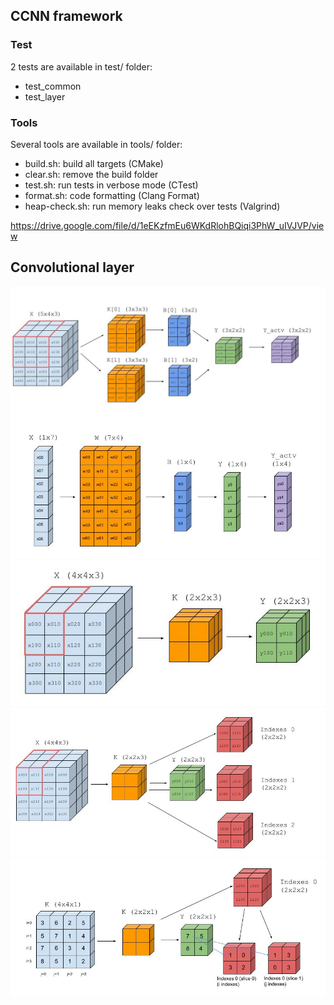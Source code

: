 ## CCNN framework
### Test
2 tests are available in test/ folder:
- test_common
- test_layer

### Tools
Several tools are available in tools/ folder:
- build.sh: build all targets (CMake)
- clear.sh: remove the build folder
- test.sh: run tests in verbose mode (CTest)
- format.sh: code formatting (Clang Format)
- heap-check.sh: run memory leaks check over tests (Valgrind)

https://drive.google.com/file/d/1eEKzfmEu6WKdRlohBQiqi3PhW_uIVJVP/view

## Convolutional layer
![Convolutional layer - Forwarding](./assets/convolutional_layer_forwarding.jpg)
![Dense layer - Forwarding](./assets/dense_layer_forwarding.jpg)
![Average pooling layer - Forwarding](./assets/avg_pooling_layer_forwarding.jpg)
![Max pooling layer - Forwarding](./assets/max_pooling_layer_forwarding.jpg)
![Max pooling layer - Forwarding (example)](./assets/max_pooling_layer_forwarding_example.jpg)